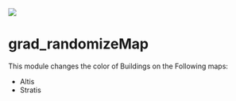 <img src="https://imgur.com/a/klUBk.png">

# grad_randomizeMap

This module changes the color of Buildings on the Following maps:
- Altis 
- Stratis
